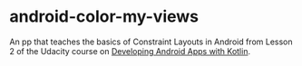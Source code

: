 # android-color-my-views
An pp that teaches the basics of Constraint Layouts in Android from Lesson 2 of the Udacity course on <a href="https://classroom.udacity.com/courses/ud9012">Developing Android Apps with Kotlin</a>.